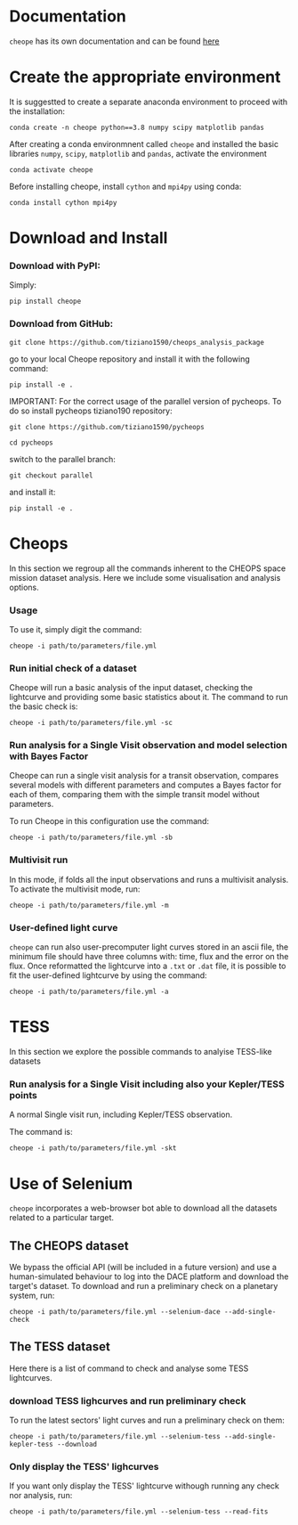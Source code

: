 # Documentation

`cheope` has its own documentation and can be found [here](https://tiziano1590.github.io/cheops_analysis-package/index.html)

# Create the appropriate environment

It is suggestted to create a separate anaconda environment to proceed with the installation:

```
conda create -n cheope python==3.8 numpy scipy matplotlib pandas
```

After creating a conda environmnent called `cheope` and installed the basic libraries `numpy`, `scipy`, `matplotlib` and `pandas`, activate the environment

```
conda activate cheope
```

Before installing cheope, install `cython` and `mpi4py` using conda:

```
conda install cython mpi4py
```

# Download and Install

### Download with PyPI:

Simply:

```
pip install cheope
```

### Download from GitHub:

```
git clone https://github.com/tiziano1590/cheops_analysis_package
```

go to your local Cheope repository and install it with the following command:

```
pip install -e .
```

IMPORTANT: For the correct usage of the parallel version of pycheops.
To do so install pycheops tiziano190 repository:

```
git clone https://github.com/tiziano1590/pycheops

cd pycheops
```

switch to the parallel branch:

```
git checkout parallel
```

and install it:

```
pip install -e .
```

# Cheops

In this section we regroup all the commands inherent to the CHEOPS space mission dataset analysis. Here we include some visualisation and analysis options.

### Usage

To use it, simply digit the command:

```
cheope -i path/to/parameters/file.yml
```

### Run initial check of a dataset

Cheope will run a basic analysis of the input dataset, checking the lightcurve and providing some basic statistics about it.
The command to run the basic check is:

```
cheope -i path/to/parameters/file.yml -sc
```

### Run analysis for a Single Visit observation and model selection with Bayes Factor

Cheope can run a single visit analysis for a transit observation, compares several models with different
parameters and computes a Bayes factor for each of them, comparing them with the simple transit model without parameters.

To run Cheope in this configuration use the command:

```
cheope -i path/to/parameters/file.yml -sb
```

### Multivisit run

In this mode, if folds all the input observations and runs a multivisit analysis.
To activate the multivisit mode, run:

```
cheope -i path/to/parameters/file.yml -m
```

### User-defined light curve

`cheope` can run also user-precomputer light curves stored in an ascii file, the minimum file should have three columns with: time, flux and the error on the flux.
Once reformatted the lightcurve into a `.txt` or `.dat` file, it is possible to fit the user-defined lightcurve by using the command:

```
cheope -i path/to/parameters/file.yml -a
```

# TESS

In this section we explore the possible commands to analyise TESS-like datasets

### Run analysis for a Single Visit including also your Kepler/TESS points

A normal Single visit run, including Kepler/TESS observation.

The command is:

```
cheope -i path/to/parameters/file.yml -skt
```

# Use of Selenium

`cheope` incorporates a web-browser bot able to download all the datasets related to a particular target.

## The CHEOPS dataset

We bypass the official API (will be included in a future version) and use a human-simulated behaviour to log into the DACE platform and download the target's dataset. To download and run a preliminary check on a planetary system, run:

```
cheope -i path/to/parameters/file.yml --selenium-dace --add-single-check
```

## The TESS dataset

Here there is a list of command to check and analyse some TESS lightcurves.

### download TESS lighcurves and run preliminary check

To run the latest sectors' light curves and run a preliminary check on them:

```
cheope -i path/to/parameters/file.yml --selenium-tess --add-single-kepler-tess --download
```

### Only display the TESS' lighcurves

If you want only display the TESS' lightcurve withough running any check nor analysis, run:

```
cheope -i path/to/parameters/file.yml --selenium-tess --read-fits
```
